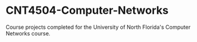 # CNT4504-Computer-Networks
Course projects completed for the University of North Florida's Computer Networks course.
